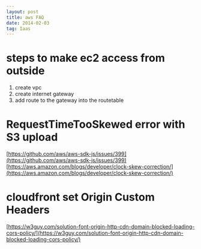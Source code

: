 ```yaml
---
layout: post
title: aws FAQ
date: 2014-02-03
tag: Iaas
---
```




# steps to make ec2 access from outside

1. create vpc
2. create  internet gateway
3. add route to the gateway into the routetable

# RequestTimeTooSkewed error with S3 upload
[https://github.com/aws/aws-sdk-js/issues/399](https://github.com/aws/aws-sdk-js/issues/399)
[https://aws.amazon.com/blogs/developer/clock-skew-correction/](https://aws.amazon.com/blogs/developer/clock-skew-correction/)

# cloudfront set Origin Custom Headers
[https://w3guy.com/solution-font-origin-http-cdn-domain-blocked-loading-cors-policy/](https://w3guy.com/solution-font-origin-http-cdn-domain-blocked-loading-cors-policy/)
